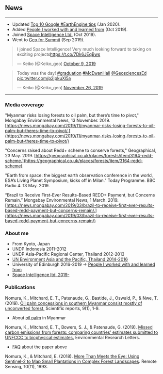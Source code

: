 <!-- Global site tag (gtag.js) - Google Analytics -->
<script async src="https://www.googletagmanager.com/gtag/js?id=UA-151917115-1"></script>
<script>
  window.dataLayer = window.dataLayer || [];
  function gtag(){dataLayer.push(arguments);}
  gtag('js', new Date());

  gtag('config', 'UA-151917115-1');
</script>
## News
---

- Updated [Top 10 Google #EarthEngine tips](gee.md) (Jan 2020).
- Added [People I worked with and learned from](uoe.md) (Oct 2019).
- Joined <a href="https://www.space-intelligence.com/2019/10/09/dr-keiko-nomura-joins-space-intelligence-as-senior-analyst/" target="_blank">Space Intelligence Ltd.</a> (Oct 2019).
- Went to <a href="https://www.youtube.com/watch?v=M8u2ZeXLFyM&feature=youtu.be" target="_blank">Geo for Summit</a> (Sep 2019).

<blockquote class="twitter-tweet" data-dnt="true"><p lang="en" dir="ltr">I joined Space Intelligence! Very much looking forward to taking on exciting projects<a href="https://t.co/7Dk6JEqBws">https://t.co/7Dk6JEqBws</a></p>&mdash; Keiko (@Keiko_geo) <a href="https://twitter.com/Keiko_geo/status/1181984755983630336?ref_src=twsrc%5Etfw">October 9, 2019</a></blockquote> <script async src="https://platform.twitter.com/widgets.js" charset="utf-8"></script>

<blockquote class="twitter-tweet" data-dnt="true"><p lang="en" dir="ltr">Today was the day! <a href="https://twitter.com/hashtag/graduation?src=hash&amp;ref_src=twsrc%5Etfw">#graduation</a> <a href="https://twitter.com/hashtag/McEwanHall?src=hash&amp;ref_src=twsrc%5Etfw">#McEwanHall</a> <a href="https://twitter.com/GeosciencesEd?ref_src=twsrc%5Etfw">@GeosciencesEd</a> <a href="https://t.co/p2jpkuXl5a">pic.twitter.com/p2jpkuXl5a</a></p>&mdash; Keiko (@Keiko_geo) <a href="https://twitter.com/Keiko_geo/status/1199434717713633281?ref_src=twsrc%5Etfw">November 26, 2019</a></blockquote> <script async src="https://platform.twitter.com/widgets.js" charset="utf-8"></script>

---

### Media coverage

"Myanmar risks losing forests to oil palm, but there’s time to pivot," Mongabay Environmental News, 13 November. 2019. [https://news.mongabay.com/2019/11/myanmar-risks-losing-forests-to-oil-palm-but-theres-time-to-pivot/.](https://news.mongabay.com/2019/11/myanmar-risks-losing-forests-to-oil-palm-but-theres-time-to-pivot/)

"Concerns raised about Redd+ scheme to conserve forests," Geographical, 23 May. 2019. [https://geographical.co.uk/places/forests/item/3164-redd-scheme.](https://geographical.co.uk/places/forests/item/3164-redd-scheme)

"Earth from space: the biggest earth observation conference in the world, ESA’s Living Planet Symposium, kicks off in Milan." Today Programme. BBC Radio 4. 13 May. 2019.

“Brazil to Receive First-Ever Results-Based REDD+ Payment, but Concerns Remain.” Mongabay Environmental News, 1 March. 2019. [https://news.mongabay.com/2019/03/brazil-to-receive-first-ever-results-based-redd-payment-but-concerns-remain/.](https://news.mongabay.com/2019/03/brazil-to-receive-first-ever-results-based-redd-payment-but-concerns-remain/)

### About me
- From Kyoto, Japan
- UNDP Indonesia 2011-2012
- UNDP Asia-Pacific Regional Center, Thailand 2012-2013
- <a href="https://www.un-redd.org/single-post/2016/08/30/Breaking-stereotypes-of-REDD-finance-or-%E2%80%98Where-is-the-money%E2%80%99" blank="_blank">UN Environment Asia and the Pacific, Thailand 2014-2016</a>
- University of Edinburgh 2016-2019 -> [People I worked with and learned from](uoe.md)
- <a href="https://www.space-intelligence.com/" blank="_blank">Space Intelligence ltd. 2019-</a>

### Publications

Nomura, K., Mitchard, E. T., Patenaude, G., Bastide, J., Oswald, P., & Nwe, T. (2019). [Oil palm concessions in southern Myanmar consist mostly of unconverted forest.](https://www.nature.com/articles/s41598-019-48443-3) Scientific reports, 9(1), 1-9.
 - About [oil palm](op.md) in Myanmar

Nomura, K., Mitchard, E. T., Bowers, S. J., & Patenaude, G. (2019). [Missed carbon emissions from forests: comparing countries' estimates submitted to UNFCCC to biophysical estimates.](https://iopscience.iop.org/article/10.1088/1748-9326/aafc6b) Environmental Research Letters.
 - [FAQ](frel.md) about the paper above

Nomura, K., & Mitchard, E. (2018). [More Than Meets the Eye: Using Sentinel-2 to Map Small Plantations in Complex Forest Landscapes](https://www.mdpi.com/2072-4292/10/11/1693). Remote Sensing, 10(11), 1693.
